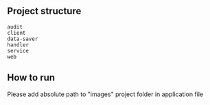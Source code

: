 Project structure
-----------------
````
audit
client
data-saver
handler
service
web
````
How to run
---------------
Please add absolute path to "images" project folder in application file 
